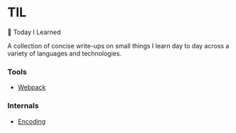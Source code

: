 # TIL
:pencil: Today I Learned  

A collection of concise write-ups on small things I learn day to day across a variety of languages and technologies. 


### Tools
-   [Webpack](https://github.com/HeyJude1/til/tree/master/webpack)

### Internals
-   [Encoding](https://github.com/HeyJude1/til/tree/master/encoding)
